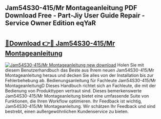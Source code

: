 ## Jam54S30-415/Mr Montageanleitung PDF Download Free - Part-Jiy User Guide Repair - Service Owner Edition eqYaR

# <h2><a href="http://df6pc9.blite.top/?on=Jam54S30-415%2fMr+Montageanleitung">🔗Download 👉🔴 Jam54S30-415/Mr Montageanleitung</a></h2>

[![Jam54S30-415/Mr Montageanleitung new download](https://i.imgur.com/lujVjoI.png)](http://df6pc9.blite.top/?on=Jam54S30-415%2fMr+Montageanleitung)
Holen Sie mit diesem Benutzerhandbuch das Beste aus Ihrem neuen Jam54S30-415/Mr Montageanleitung heraus und decken Sie alles von der Installation bis zur Fehlerbehebung ab. Bedienungsanleitung für Fachleute Jam54S30-415/Mr MontageanleitungD Dieses Handbuch richtet sich an Fachleute, die mit der Bedienung von Produkttypen vertraut sind. Dieses bemerkenswerte Jam54S30-415/Mr Montageanleitung bietet eine umfassende Suite von Funktionen, die Ihren Workflow optimieren. Ihr Feedback ist wichtig, Jam54S30-415/Mr Montageanleitung. Wir schätzen Ihr Feedback und sind bestrebt, einen außergewöhnlichen Kundenservice zu bieten.
